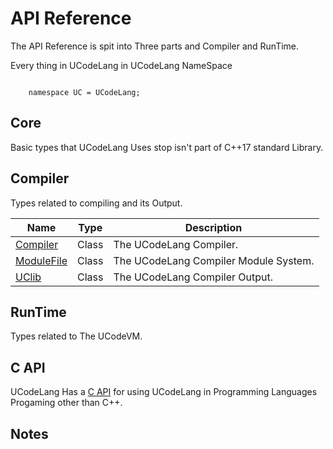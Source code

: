 # API Reference

The API Reference is spit into Three parts and Compiler and RunTime.

Every thing in UCodeLang in UCodeLang NameSpace

```

    namespace UC = UCodeLang;

```

## Core
Basic types that UCodeLang Uses stop isn't part of C++17 standard Library.


## Compiler
Types related to compiling and its Output.


| Name | Type | Description |
|--- | --- |  --- | 
[Compiler](./Reference/Compiler/Compiler.md) | Class | The UCodeLang Compiler.
[ModuleFile](./Reference/Compiler/ModuleFile.md) | Class | The UCodeLang Compiler Module System.
[UClib](./Reference/Compiler/ModuleFile.md) | Class | The UCodeLang Compiler Output.

## RunTime
Types related to The UCodeVM.


## C API
UCodeLang Has a [C API](./Reference/CAPI.md) for using UCodeLang in  Programming Languages Progaming other than C++.

## Notes